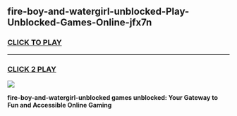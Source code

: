 
## fire-boy-and-watergirl-unblocked-Play-Unblocked-Games-Online-jfx7n
<h3>
<a href="https://premium76.site?title=fire-boy-and-watergirl-unblocked&ref=25A">CLICK TO PLAY</a></h3>
<hr>

<h3>
<a href="https://premium76.site?title=fire-boy-and-watergirl-unblocked&ref=25A">CLICK 2 PLAY</a>
  
</h3>

<a href="https://premium76.site?title=fire-boy-and-watergirl-unblocked&ref=25A"><img src="https://clearcache.store/games.png"></a>


**fire-boy-and-watergirl-unblocked games unblocked: Your Gateway to Fun and Accessible Online Gaming**
